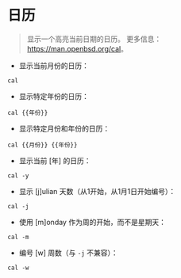 # 日历

> 显示一个高亮当前日期的日历。
> 更多信息：<https://man.openbsd.org/cal>。

- 显示当前月份的日历：

`cal`

- 显示特定年份的日历：

`cal {{年份}}`

- 显示特定月份和年份的日历：

`cal {{月份}} {{年份}}`

- 显示当前 [年] 的日历：

`cal -y`

- 显示 [j]ulian 天数（从1开始，从1月1日开始编号）：

`cal -j`

- 使用 [m]onday 作为周的开始，而不是星期天：

`cal -m`

- 编号 [w] 周数（与 `-j` 不兼容）：

`cal -w`